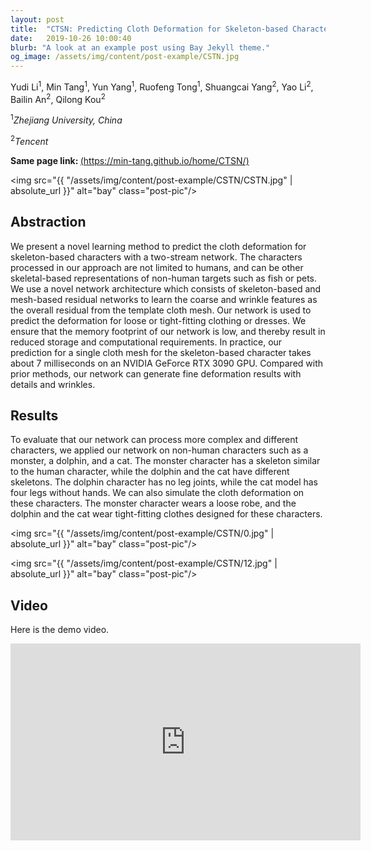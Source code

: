 ```yaml
---
layout: post
title:  "CTSN: Predicting Cloth Deformation for Skeleton-based Characters with a Two-stream Skinning Network"
date:   2019-10-26 10:00:40
blurb: "A look at an example post using Bay Jekyll theme."
og_image: /assets/img/content/post-example/CSTN.jpg
---
```


Yudi Li<sup>1</sup>, Min Tang<sup>1</sup>, Yun Yang<sup>1</sup>, Ruofeng Tong<sup>1</sup>, Shuangcai Yang<sup>2</sup>, Yao Li<sup>2</sup>, Bailin An<sup>2</sup>, Qilong Kou<sup>2</sup>

<sup>1</sup><i>Zhejiang University, China</i>

<sup>2</sup><i>Tencent</i>

<strong>
Same page link:
</strong>
<a href="https://min-tang.github.io/home/CTSN/">(https://min-tang.github.io/home/CTSN/)</a>

<img src="{{ "/assets/img/content/post-example/CSTN/CSTN.jpg" | absolute_url }}" alt="bay" class="post-pic"/>

## Abstraction

We present a novel learning method to predict the cloth deformation for skeleton-based characters with a two-stream network. The characters processed in our approach are not limited to humans, and can be other skeletal-based representations of non-human targets such as fish or pets. We use a novel network architecture which consists of skeleton-based and mesh-based residual networks to learn the coarse and wrinkle features as the overall residual from the template cloth mesh. Our network is used to predict the deformation for loose or tight-fitting clothing or dresses. We ensure that the memory footprint of our network is low, and thereby result in reduced storage and computational requirements. In practice, our prediction for a single cloth mesh for the skeleton-based character takes about 7 milliseconds on an NVIDIA GeForce RTX 3090 GPU. Compared with prior methods, our network can generate fine deformation results with details and wrinkles.

## Results
To evaluate that our network can process more complex and different characters, we applied our network on non-human characters such as a monster, a dolphin, and a cat. The monster character has a skeleton similar to the human character, while the dolphin and the cat have different skeletons. The dolphin character has no leg joints, while the cat model has four legs without hands. We can also simulate the cloth deformation on these characters. The monster character wears a loose robe, and the dolphin and the cat wear tight-fitting clothes designed for these characters.

<img src="{{ "/assets/img/content/post-example/CSTN/0.jpg" | absolute_url }}" alt="bay" class="post-pic"/>

<img src="{{ "/assets/img/content/post-example/CSTN/12.jpg" | absolute_url }}" alt="bay" class="post-pic"/>

## Video
Here is the demo video.

<iframe width="560" height="315" src="https://www.youtube.com/embed/41yzneqq-oE" title="YouTube video player" frameborder="0" allow="accelerometer; autoplay; clipboard-write; encrypted-media; gyroscope; picture-in-picture; web-share" allowfullscreen></iframe>